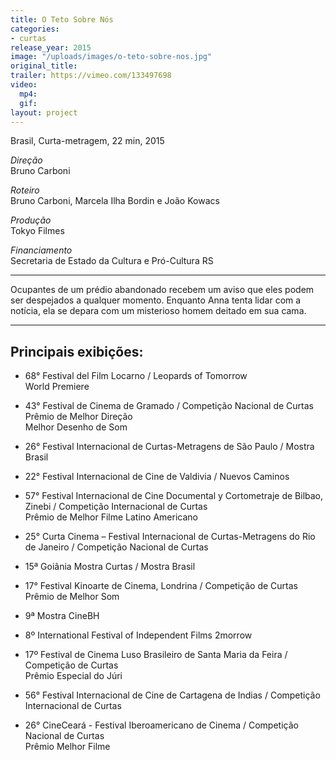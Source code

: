 ```yaml
---
title: O Teto Sobre Nós
categories:
- curtas
release_year: 2015
image: "/uploads/images/o-teto-sobre-nos.jpg"
original_title: 
trailer: https://vimeo.com/133497698
video:
  mp4: 
  gif: 
layout: project
---
```


Brasil, Curta-metragem, 22 min, 2015

*Direção*\
Bruno Carboni

*Roteiro*\
Bruno Carboni, Marcela Ilha Bordin e João Kowacs

*Produção*\
Tokyo Filmes

*Financiamento*\
Secretaria de Estado da Cultura e Pró-Cultura RS

---

Ocupantes de um prédio abandonado recebem um aviso que eles podem ser despejados a qualquer momento. Enquanto Anna tenta lidar com a notícia, ela se depara com um misterioso homem deitado em sua cama.

---

## Principais exibições:

* 68° Festival del Film Locarno / Leopards of Tomorrow\
  World Premiere

* 43° Festival de Cinema de Gramado / Competição Nacional de Curtas\
  Prêmio de Melhor Direção\
  Melhor Desenho de Som

* 26° Festival Internacional de Curtas-Metragens de São Paulo / Mostra Brasil

* 22° Festival Internacional de Cine de Valdivia / Nuevos Caminos

* 57° Festival Internacional de Cine Documental y Cortometraje de Bilbao, Zinebi / Competição Internacional de Curtas\
  Prêmio de Melhor Filme Latino Americano

* 25° Curta Cinema – Festival Internacional de Curtas-Metragens do Rio de Janeiro / Competição Nacional de Curtas

* 15ª Goiânia Mostra Curtas / Mostra Brasil

* 17° Festival Kinoarte de Cinema, Londrina / Competição de Curtas\
  Prêmio de Melhor Som

* 9ª Mostra CineBH

* 8º International Festival of Independent Films 2morrow

* 17º Festival de Cinema Luso Brasileiro de Santa Maria da Feira / Competição de Curtas\
  Prêmio Especial do Júri

* 56° Festival Internacional de Cine de Cartagena de Indias / Competição Internacional de Curtas

* 26° CineCeará - Festival Iberoamericano de Cinema / Competição Nacional de Curtas\
  Prêmio Melhor Filme
